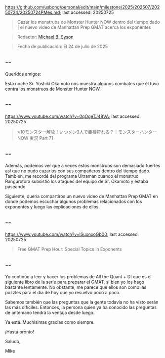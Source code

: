 https://github.com/usbong/personal/edit/main/milestone/2025/202507/20250724/20250724PMes.md; last accessed: 20250725

> Cazar los monstruos de Monster Hunter NOW dentro del tiempo dado | el nuevo vídeo de Manhattan Prep GMAT acerca los exponentes

> Redactor: [Michael B. Syson](https://www.linkedin.com/in/michaelsyson/)

> Fecha de publicación: El 24 de julio de 2025

## --

Queridos amigos:

Esta noche Sr. Yoshiki Okamoto nos muestra algunos combates que él tuvo contra los monstruos de Monster Hunter NOW. 

## --

https://www.youtube.com/watch?v=0qOgeTJ48VA; last accessed: 20250725

> ⭐︎10モンスター解放！いつメン3人で亜種狩れる？｜モンスターハンターNOW 実況 Part 71

## --

Además, podemos ver que a veces estos monstruos son demasiado fuertes así que no pudo cazarlos con sus compañeros dentro del tiempo dado. También, me recordé del programa Últraman cuando el monstruo Rangurotora subsistió los ataques del equipo de Sr. Okamoto y estaba paseando. 

Siguiente, quería compartiros un nuevo vídeo de Manhattan Prep GMAT en donde podemos escuchar algunos problemas relacionados con los exponentes y luego las explicaciones de ellos. 

## --

https://www.youtube.com/watch?v=lSuonxoGb00; last accessed: 20250725

> Free GMAT Prep Hour: Special Topics in Exponents 

## --

Yo continúo a leer y hacer los problemas de All the Quant + DI que es el siguiente libro de la serie para preparar el GMAT, si bien yo los hago bastante lentamente. No obstante, me parece que ellos son como las puzzles para el día de hoy que yo resuelvo poco a poco. 

Sabemos también que las preguntas que la gente todavía no ha visto serán las más difíciles. Entonces, la persona quien ya ha conocido las preguntas de antemano tendrá la ventaja desde luego.

Ya está. Muchísimas gracias como siempre.

¡Hasta pronto!

Saludo,

Mike